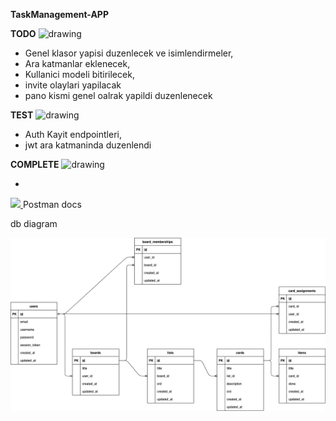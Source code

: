 
**TaskManagement-APP**

**TODO** <img src="https://user-images.githubusercontent.com/48564989/146605701-e631eccf-4e7a-4bc4-af57-62f55bd8d62a.png" alt="drawing" width="20"/>

- Genel klasor yapisi duzenlecek ve isimlendirmeler,
- Ara katmanlar eklenecek,
- Kullanici modeli bitirilecek,
- invite olaylari yapilacak
- pano kismi genel oalrak yapildi duzenlenecek

**TEST** <img src="https://user-images.githubusercontent.com/48564989/146607601-4ed65010-bdd7-4344-b0fb-0030b3724152.png" alt="drawing" width="20"/>

- Auth Kayit endpointleri,
- jwt ara katmaninda duzenlendi

**COMPLETE** <img src="https://user-images.githubusercontent.com/48564989/146606311-1f22b5e1-62fe-4f12-b239-789b3295b07f.png" alt="drawing" width="20"/>


- 


[<img src="https://miro.medium.com/max/512/1*fVBL9mtLJmHIH6YpU7WvHQ.png" width="45" />  ](https://documenter.getpostman.com/view/17311668/UVkvKYUw)
 Postman docs

 db diagram

![Image](draw.png)